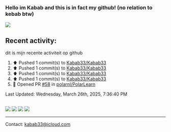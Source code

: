### Hello im Kabab and this is in fact my github! (no relation to kebab btw) 
![](http://github-profile-summary-cards.vercel.app/api/cards/profile-details?username=Kabab33&theme=nord_dark) 
## Recent activity:
dit is mijn recente activiteit op github
<!--RECENT_ACTIVITY:start-->
1. ⬆️ Pushed 1 commit(s) to [Kabab33/Kabab33](https://github.com/Kabab33/Kabab33)<br>
2. ⬆️ Pushed 1 commit(s) to [Kabab33/Kabab33](https://github.com/Kabab33/Kabab33)<br>
3. ⬆️ Pushed 1 commit(s) to [Kabab33/Kabab33](https://github.com/Kabab33/Kabab33)<br>
4. ⬆️ Pushed 1 commit(s) to [Kabab33/Kabab33](https://github.com/Kabab33/Kabab33)<br>
5. 💪 Opened PR [#58](https://github.com/polarnl/PolarLearn/pull/58) in [polarnl/PolarLearn](https://github.com/polarnl/PolarLearn)<br>
<!--RECENT_ACTIVITY:end-->

<!--RECENT_ACTIVITY:last_update-->
Last Updated: Wednesday, March 26th, 2025, 7:36:40 PM
<!--RECENT_ACTIVITY:last_update_end-->
##  
![](http://github-profile-summary-cards.vercel.app/api/cards/stats?username=Kabab33&theme=nord_dark) 
![](http://github-profile-summary-cards.vercel.app/api/cards/productive-time?username=Kabab33&theme=nord_dark&utcOffset=8) 
![](http://github-profile-summary-cards.vercel.app/api/cards/repos-per-language?username=Kabab33&theme=nord_dark)
![](http://github-profile-summary-cards.vercel.app/api/cards/most-commit-language?username=Kabab33&theme=nord_dark)
___
Contact: kabab33@icloud.com
